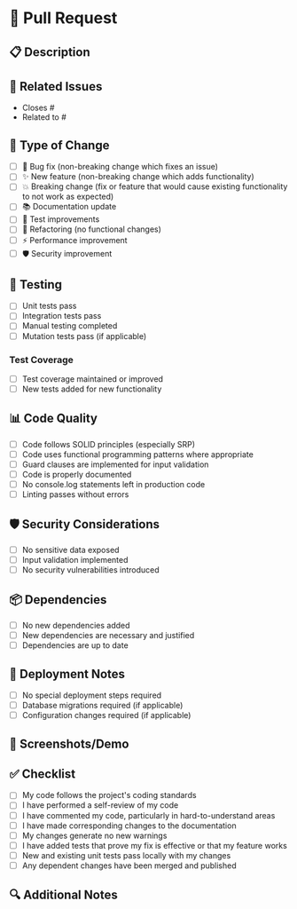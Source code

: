 # 🚀 Pull Request

## 📋 Description
<!-- Provide a brief description of the changes in this PR -->

## 🔗 Related Issues
<!-- Link to any related issues -->
- Closes #<!-- issue number -->
- Related to #<!-- issue number -->

## 📝 Type of Change
<!-- Mark the relevant option with an "x" -->
- [ ] 🐛 Bug fix (non-breaking change which fixes an issue)
- [ ] ✨ New feature (non-breaking change which adds functionality)
- [ ] 💥 Breaking change (fix or feature that would cause existing functionality to not work as expected)
- [ ] 📚 Documentation update
- [ ] 🧪 Test improvements
- [ ] 🔧 Refactoring (no functional changes)
- [ ] ⚡ Performance improvement
- [ ] 🛡️ Security improvement

## 🧪 Testing
<!-- Describe the tests you ran to verify your changes -->
- [ ] Unit tests pass
- [ ] Integration tests pass
- [ ] Manual testing completed
- [ ] Mutation tests pass (if applicable)

### Test Coverage
<!-- If applicable, describe how this change affects test coverage -->
- [ ] Test coverage maintained or improved
- [ ] New tests added for new functionality

## 📊 Code Quality
<!-- Mark the relevant options with an "x" -->
- [ ] Code follows SOLID principles (especially SRP)
- [ ] Code uses functional programming patterns where appropriate
- [ ] Guard clauses are implemented for input validation
- [ ] Code is properly documented
- [ ] No console.log statements left in production code
- [ ] Linting passes without errors

## 🛡️ Security Considerations
<!-- If applicable, describe any security implications -->
- [ ] No sensitive data exposed
- [ ] Input validation implemented
- [ ] No security vulnerabilities introduced

## 📦 Dependencies
<!-- If applicable, list any new dependencies or changes -->
- [ ] No new dependencies added
- [ ] New dependencies are necessary and justified
- [ ] Dependencies are up to date

## 🚀 Deployment Notes
<!-- Any special deployment considerations -->
- [ ] No special deployment steps required
- [ ] Database migrations required (if applicable)
- [ ] Configuration changes required (if applicable)

## 📸 Screenshots/Demo
<!-- If applicable, add screenshots or demo links -->
<!-- ![Screenshot](url) -->

## ✅ Checklist
- [ ] My code follows the project's coding standards
- [ ] I have performed a self-review of my code
- [ ] I have commented my code, particularly in hard-to-understand areas
- [ ] I have made corresponding changes to the documentation
- [ ] My changes generate no new warnings
- [ ] I have added tests that prove my fix is effective or that my feature works
- [ ] New and existing unit tests pass locally with my changes
- [ ] Any dependent changes have been merged and published

## 🔍 Additional Notes
<!-- Any additional information that reviewers should know -->
